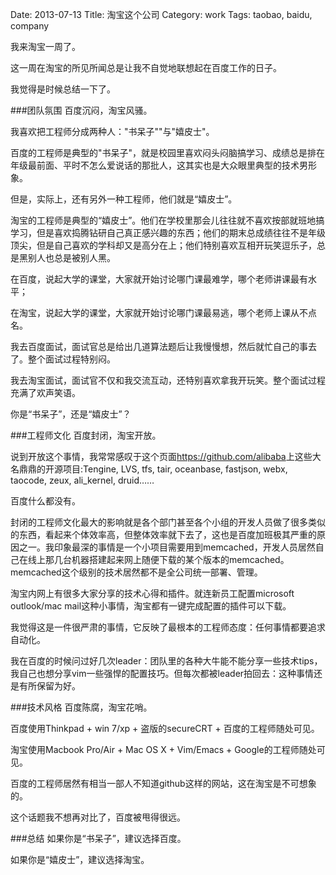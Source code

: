 Date: 2013-07-13
Title: 淘宝这个公司
Category: work
Tags: taobao, baidu, company

我来淘宝一周了。

这一周在淘宝的所见所闻总是让我不自觉地联想起在百度工作的日子。

我觉得是时候总结一下了。

###团队氛围
百度沉闷，淘宝风骚。

我喜欢把工程师分成两种人："书呆子""与"嬉皮士"。

百度的工程师是典型的"书呆子"，就是校园里喜欢闷头闷脑搞学习、成绩总是排在年级最前面、平时不怎么爱说话的那批人，这其实也是大众眼里典型的技术男形象。

但是，实际上，还有另外一种工程师，他们就是“嬉皮士”。

淘宝的工程师是典型的“嬉皮士”。他们在学校里那会儿往往就不喜欢按部就班地搞学习，但是喜欢捣腾钻研自己真正感兴趣的东西；他们的期末总成绩往往不是年级顶尖，但是自己喜欢的学科却又是高分在上；他们特别喜欢互相开玩笑逗乐子，总是黑别人也总是被别人黑。

在百度，说起大学的课堂，大家就开始讨论哪门课最难学，哪个老师讲课最有水平；

在淘宝，说起大学的课堂，大家就开始讨论哪门课最易逃，哪个老师上课从不点名。

我去百度面试，面试官总是给出几道算法题后让我慢慢想，然后就忙自己的事去了。整个面试过程特别闷。

我去淘宝面试，面试官不仅和我交流互动，还特别喜欢拿我开玩笑。整个面试过程充满了欢声笑语。

你是“书呆子”，还是“嬉皮士”？

###工程师文化
百度封闭，淘宝开放。

说到开放这个事情，我常常感叹于这个页面<https://github.com/alibaba>上这些大名鼎鼎的开源项目:Tengine, LVS, tfs, tair, oceanbase, fastjson, webx, taocode, zeux, ali_kernel, druid……

百度什么都没有。

封闭的工程师文化最大的影响就是各个部门甚至各个小组的开发人员做了很多类似的东西，看起来个体效率高，但整体效率就下去了，这也是百度加班极其严重的原因之一。我印象最深的事情是一个小项目需要用到memcached，开发人员居然自己在线上那几台机器搭建起来网上随便下载的某个版本的memcached。memcached这个级别的技术居然都不是全公司统一部署、管理。

淘宝内网上有很多大家分享的技术心得和插件。就连新员工配置microsoft outlook/mac mail这种小事情，淘宝都有一键完成配置的插件可以下载。

我觉得这是一件很严肃的事情，它反映了最根本的工程师态度：任何事情都要追求自动化。

我在百度的时候问过好几次leader：团队里的各种大牛能不能分享一些技术tips，我自己也想分享vim一些强悍的配置技巧。但每次都被leader拍回去：这种事情还是有所保留为好。

###技术风格
百度陈腐，淘宝花哨。

百度使用Thinkpad + win 7/xp + 盗版的secureCRT + 百度的工程师随处可见。

淘宝使用Macbook Pro/Air + Mac OS X + Vim/Emacs + Google的工程师随处可见。

百度的工程师居然有相当一部人不知道github这样的网站，这在淘宝是不可想象的。

这个话题我不想再对比了，百度被甩得很远。

###总结
如果你是“书呆子”，建议选择百度。

如果你是“嬉皮士”，建议选择淘宝。

